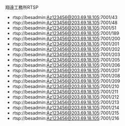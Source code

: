 翔遠工務所RTSP

* rtsp://besadmin:Az123456@203.69.18.105:7001/43
* rtsp://besadmin:Az123456@203.69.18.105:7001/48
* rtsp://besadmin:Az123456@203.69.18.105:7001/51
* rtsp://besadmin:Az123456@203.69.18.105:7001/189
* rtsp://besadmin:Az123456@203.69.18.105:7001/200
* rtsp://besadmin:Az123456@203.69.18.105:7001/201
* rtsp://besadmin:Az123456@203.69.18.105:7001/202
* rtsp://besadmin:Az123456@203.69.18.105:7001/203
* rtsp://besadmin:Az123456@203.69.18.105:7001/205
* rtsp://besadmin:Az123456@203.69.18.105:7001/206
* rtsp://besadmin:Az123456@203.69.18.105:7001/207
* rtsp://besadmin:Az123456@203.69.18.105:7001/208
* rtsp://besadmin:Az123456@203.69.18.105:7001/209
* rtsp://besadmin:Az123456@203.69.18.105:7001/210
* rtsp://besadmin:Az123456@203.69.18.105:7001/211
* rtsp://besadmin:Az123456@203.69.18.105:7001/212
* rtsp://besadmin:Az123456@203.69.18.105:7001/213
* rtsp://besadmin:Az123456@203.69.18.105:7001/214
* rtsp://besadmin:Az123456@203.69.18.105:7001/215
* rtsp://besadmin:Az123456@203.69.18.105:7001/216
